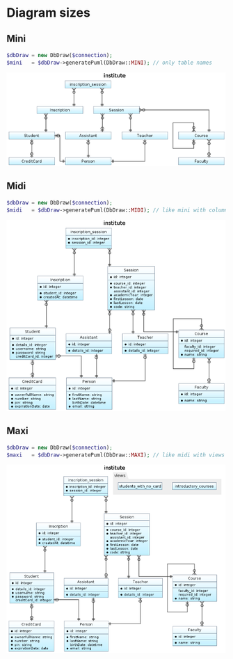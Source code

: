 # Diagram sizes

## Mini

```php
$dbDraw = new DbDraw($connection);
$mini   = $dbDraw->generatePuml(DbDraw::MINI); // only table names
```

![mini-diagram](images/mini.png)

## Midi

```php
$dbDraw = new DbDraw($connection);
$midi   = $dbDraw->generatePuml(DbDraw::MIDI); // like mini with columns
```

![midi-diagram](images/midi.png)

## Maxi

```php
$dbDraw = new DbDraw($connection);
$maxi   = $dbDraw->generatePuml(DbDraw::MAXI); // like midi with views
```

![maxi-diagram](images/maxi.png)
